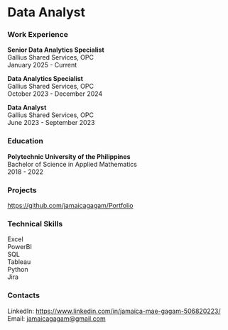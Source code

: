 # Data Analyst

### Work Experience
**Senior Data Analytics Specialist** <br />
Gallius Shared Services, OPC <br />
January 2025 - Current <br />

**Data Analytics Specialist** <br />
Gallius Shared Services, OPC <br />
October 2023 - December 2024 <br />

**Data Analyst** <br />
Gallius Shared Services, OPC <br />
June 2023 - September 2023 <br />

### Education
**Polytechnic University of the Philippines** <br />
Bachelor of Science in Applied Mathematics <br />
2018 - 2022 <br />

### Projects
https://github.com/jamaicagagam/Portfolio

### Technical Skills
Excel <br />
PowerBI <br />
SQL <br />
Tableau <br />
Python <br />
Jira <br />

### Contacts
LinkedIn: https://www.linkedin.com/in/jamaica-mae-gagam-506820223/ <br />
Email: jamaicagagam@gmail.com
